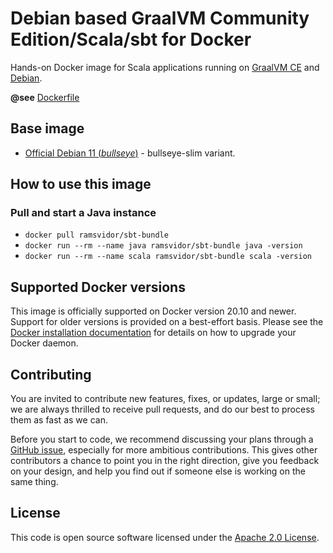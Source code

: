 # Debian based GraalVM Community Edition/Scala/sbt for Docker

Hands-on Docker image for Scala applications running on [GraalVM CE](https://www.graalvm.org) and [Debian](https://www.debian.org).

**@see** [Dockerfile](https://github.com/ramsvidor/docker-sbt-bundle/blob/develop/Dockerfile)

## Base image
* [Official Debian 11 (_bullseye_)](https://hub.docker.com/_/debian) - bullseye-slim variant.

## How to use this image
### Pull and start a Java instance
* `docker pull ramsvidor/sbt-bundle`
* `docker run --rm --name java ramsvidor/sbt-bundle java -version`
* `docker run --rm --name scala ramsvidor/sbt-bundle scala -version`

## Supported Docker versions
This image is officially supported on Docker version 20.10 and newer.
Support for older versions is provided on a best-effort basis.
Please see the [Docker installation documentation](https://docs.docker.com/install/) for details on how to upgrade your 
Docker daemon.

## Contributing
You are invited to contribute new features, fixes, or updates, large or small; we are always thrilled to receive pull 
requests, and do our best to process them as fast as we can.

Before you start to code, we recommend discussing your plans through a 
[GitHub issue](https://github.com/ramsvidor/docker-sbt-bundle/issues), especially for more ambitious contributions. This 
gives other contributors a chance to point you in the right direction, give you feedback on your design, and help you 
find out if someone else is working on the same thing.

## License
This code is open source software licensed under the [Apache 2.0 License]("http://www.apache.org/licenses/LICENSE-2.0.html").
